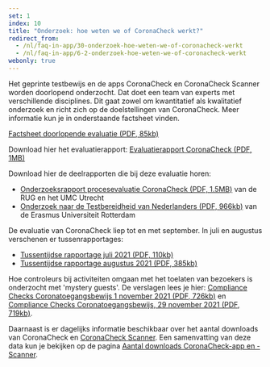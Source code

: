 ```yaml
---
set: 1
index: 10
title: "Onderzoek: hoe weten we of CoronaCheck werkt?"
redirect_from: 
  - /nl/faq-in-app/30-onderzoek-hoe-weten-we-of-coronacheck-werkt
  - /nl/faq-in-app/6-2-onderzoek-hoe-weten-we-of-coronacheck-werkt
webonly: true
---
```

Het geprinte testbewijs en de apps CoronaCheck en CoronaCheck Scanner worden doorlopend onderzocht. Dat doet een team van experts met verschillende disciplines. Dit gaat zowel om kwantitatief als kwalitatief onderzoek en richt zich op de doelstellingen van CoronaCheck. Meer informatie kun je in onderstaande factsheet vinden.

<a href="/media/Factsheet_doorlopende_evaluatie.pdf" rel="noopener noreferrer" target="_blank">Factsheet doorlopende evaluatie (PDF, 85kb)</a>

Download hier het evaluatierapport: <a href="/media/Evaluatie_CoronaCheck.pdf" rel="noopener noreferrer" target="_blank">Evaluatierapport CoronaCheck (PDF, 1MB)</a>

Download hier de deelrapporten die bij deze evaluatie horen:

- <a href="/media/Onderzoeksrapport_procesevaluatie_CC.pdf" rel="noopener noreferrer" target="_blank">Onderzoeksrapport procesevaluatie CoronaCheck (PDF, 1.5MB)</a> van de RUG en het UMC Utrecht
- <a href="/media/ESHPM_rapport_Onderzoek_Testbereidheid_eindrapport.pdf" rel="noopener noreferrer" target="_blank"> Onderzoek naar de Testbereidheid van Nederlanders (PDF, 966kb)</a> van de Erasmus Universiteit Rotterdam

De evaluatie van CoronaCheck liep tot en met september. In juli en augustus verschenen er tussenrapportages:

- <a href="/media/Tussentijdse_rapportage_juli_2021.pdf" rel="noopener noreferrer" target="_blank">Tussentijdse rapportage juli 2021 (PDF, 110kb)</a>
- <a href="/media/Tussentijdse_rapportage_augustus_2021.pdf" rel="noopener noreferrer" target="_blank">Tussentijdse rapportage augustus 2021 (PDF, 385kb)</a>

Hoe controleurs bij activiteiten omgaan met het toelaten van bezoekers is onderzocht met 'mystery guests'. De verslagen lees je hier: <a href="/media/RapportCTB211101.pdf" rel="noopener noreferrer" target="_blank">Compliance Checks Coronatoegangsbewijs 1 november 2021 (PDF, 726kb)</a> en <a href="/media/RapportCTB211130.pdf" rel="noopener noreferrer" target="_blank">Compliance Checks Coronatoegangsbewijs, 29 november 2021 (PDF, 719kb)</a>.

Daarnaast is er dagelijks informatie beschikbaar over het aantal downloads van CoronaCheck en [CoronaCheck Scanner](/scanner). Een samenvatting van deze data kun je bekijken op de pagina [Aantal downloads CoronaCheck-app en -Scanner](/nl/faq/1-13-actuele-downloadcijfers/).

